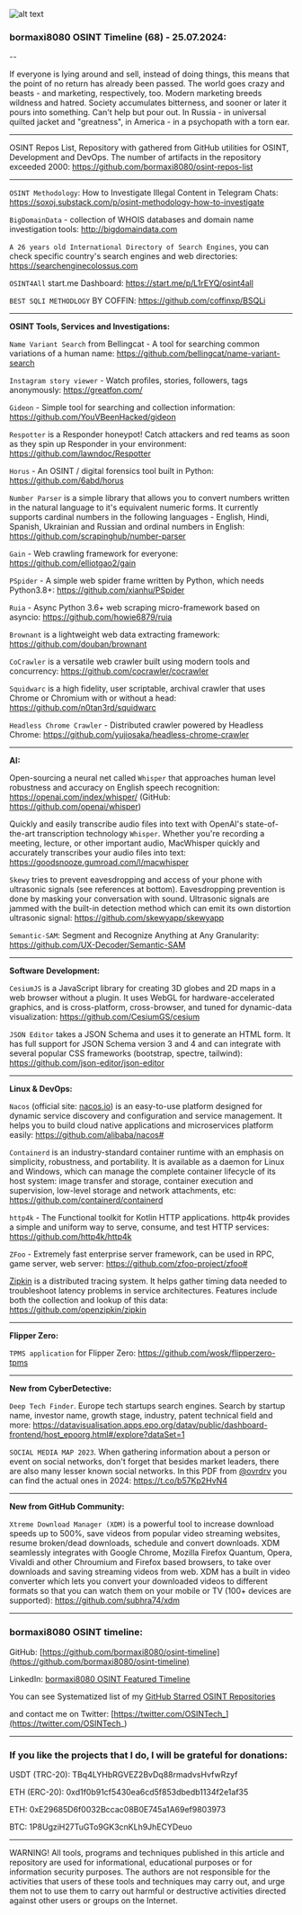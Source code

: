 ![alt text](img/68.jpg)

### bormaxi8080 OSINT Timeline (68) - 25.07.2024:

--

If everyone is lying around and sell, instead of doing things, this means that the point of no return has already been passed. The world goes crazy and beasts - and marketing, respectively, too. Modern marketing breeds wildness and hatred. Society accumulates bitterness, and sooner or later it pours into something. Can't help but pour out. In Russia - in universal quilted jacket and "greatness", in America - in a psychopath with a torn ear.


----

OSINT Repos List, Repository with gathered from GitHub utilities for OSINT, Development and DevOps. The number of artifacts in the repository exceeded 2000: https://github.com/bormaxi8080/osint-repos-list

----

```OSINT Methodology```: How to Investigate Illegal Content in Telegram Chats: https://soxoj.substack.com/p/osint-methodology-how-to-investigate

```BigDomainData``` - collection of WHOIS databases and domain name investigation tools: http://bigdomaindata.com

```A 26 years old International Directory of Search Engines```, you can check specific country's search engines and web directories: https://searchenginecolossus.com

```OSINT4All``` start.me Dashboard: https://start.me/p/L1rEYQ/osint4all

```BEST SQLI METHODLOGY``` BY COFFIN: https://github.com/coffinxp/BSQLi

----

**OSINT Tools, Services and Investigations:**

```Name Variant Search``` from Bellingcat - A tool for searching common variations of a human name: https://github.com/bellingcat/name-variant-search

```Instagram story viewer``` - Watch profiles, stories, followers, tags anonymously: https://greatfon.com/

```Gideon``` - Simple tool for searching and collection information: https://github.com/YouVBeenHacked/gideon

```Respotter``` is a Responder honeypot! Catch attackers and red teams as soon as they spin up Responder in your environment: https://github.com/lawndoc/Respotter

```Horus``` - An OSINT / digital forensics tool built in Python: https://github.com/6abd/horus

```Number Parser``` is a simple library that allows you to convert numbers written in the natural language to it's equivalent numeric forms. It currently supports cardinal numbers in the following languages - English, Hindi, Spanish, Ukrainian and Russian and ordinal numbers in English: https://github.com/scrapinghub/number-parser

```Gain``` - Web crawling framework for everyone: https://github.com/elliotgao2/gain

```PSpider``` - A simple web spider frame written by Python, which needs Python3.8+: https://github.com/xianhu/PSpider

```Ruia``` - Async Python 3.6+ web scraping micro-framework based on asyncio: https://github.com/howie6879/ruia

```Brownant``` is a lightweight web data extracting framework: https://github.com/douban/brownant

```CoCrawler``` is a versatile web crawler built using modern tools and concurrency: https://github.com/cocrawler/cocrawler

```Squidwarc``` is a high fidelity, user scriptable, archival crawler that uses Chrome or Chromium with or without a head: https://github.com/n0tan3rd/squidwarc

```Headless Chrome Crawler``` - Distributed crawler powered by Headless Chrome: https://github.com/yujiosaka/headless-chrome-crawler

----

**AI:**

Open-sourcing a neural net called ```Whisper``` that approaches human level robustness and accuracy on English speech recognition: https://openai.com/index/whisper/ (GitHub: https://github.com/openai/whisper)

Quickly and easily transcribe audio files into text with OpenAI's state-of-the-art transcription technology ```Whisper```. Whether you're recording a meeting, lecture, or other important audio, MacWhisper quickly and accurately transcribes your audio files into text: https://goodsnooze.gumroad.com/l/macwhisper

```Skewy``` tries to prevent eavesdropping and access of your phone with ultrasonic signals (see references at bottom). Eavesdropping prevention is done by masking your conversation with sound. Ultrasonic signals are jammed with the built-in detection method which can emit its own distortion ultrasonic signal: https://github.com/skewyapp/skewyapp

```Semantic-SAM```: Segment and Recognize Anything at Any Granularity: https://github.com/UX-Decoder/Semantic-SAM

---

**Software Development:**

```CesiumJS``` is a JavaScript library for creating 3D globes and 2D maps in a web browser without a plugin. It uses WebGL for hardware-accelerated graphics, and is cross-platform, cross-browser, and tuned for dynamic-data visualization: https://github.com/CesiumGS/cesium

```JSON Editor``` takes a JSON Schema and uses it to generate an HTML form. It has full support for JSON Schema version 3 and 4 and can integrate with several popular CSS frameworks (bootstrap, spectre, tailwind): https://github.com/json-editor/json-editor

----

**Linux & DevOps:**

```Nacos``` (official site: [nacos.io](https://nacos.io/)) is an easy-to-use platform designed for dynamic service discovery and configuration and service management. It helps you to build cloud native applications and microservices platform easily: https://github.com/alibaba/nacos#

```Containerd``` is an industry-standard container runtime with an emphasis on simplicity, robustness, and portability. It is available as a daemon for Linux and Windows, which can manage the complete container lifecycle of its host system: image transfer and storage, container execution and supervision, low-level storage and network attachments, etc: https://github.com/containerd/containerd

```http4k``` - The Functional toolkit for Kotlin HTTP applications. http4k provides a simple and uniform way to serve, consume, and test HTTP services: https://github.com/http4k/http4k

```ZFoo``` - Extremely fast enterprise server framework, can be used in RPC, game server, web server: https://github.com/zfoo-project/zfoo#

[Zipkin](https://zipkin.io/) is a distributed tracing system. It helps gather timing data needed to troubleshoot latency problems in service architectures. Features include both the collection and lookup of this data: https://github.com/openzipkin/zipkin

----

**Flipper Zero:**

```TPMS application``` for Flipper Zero: https://github.com/wosk/flipperzero-tpms

----

**New from CyberDetective:**

```Deep Tech Finder```. Europe tech startups search engines. Search by startup name, investor name, growth stage, industry, patent technical field and more: https://datavisualisation.apps.epo.org/datav/public/dashboard-frontend/host_epoorg.html#/explore?dataSet=1

```SOCIAL MEDIA MAP 2023```. When gathering information about a person or event on social networks, don't forget that besides market leaders, there are also many lesser known social networks. In this PDF from [@ovrdrv](https://x.com/ovrdrv) you can find the actual ones in 2024: https://t.co/b57Kp2HvN4

----

**New from GitHub Community:**

```Xtreme Download Manager (XDM)``` is a powerful tool to increase download speeds up to 500%, save videos from popular video streaming websites, resume broken/dead downloads, schedule and convert downloads. XDM seamlessly integrates with Google Chrome, Mozilla Firefox Quantum, Opera, Vivaldi and other Chroumium and Firefox based browsers, to take over downloads and saving streaming videos from web. XDM has a built in video converter which lets you convert your downloaded videos to different formats so that you can watch them on your mobile or TV (100+ devices are supported): https://github.com/subhra74/xdm

----
### bormaxi8080 OSINT timeline:

GitHub: [https://github.com/bormaxi8080/osint-timeline](https://github.com/bormaxi8080/osint-timeline)

LinkedIn: [bormaxi8080 OSINT Featured Timeline](https://www.linkedin.com/in/osintech/details/featured/)

You can see Systematized list of my [GitHub Starred OSINT Repositories](https://github.com/bormaxi8080/osint-repos-list)

and contact me on Twitter: [https://twitter.com/OSINTech_](https://twitter.com/OSINTech_)

----
### If you like the projects that I do, I will be grateful for donations:

USDT (TRC-20): TBq4LYHbRGVEZ2BvDq88rmadvsHvfwRzyf

ETH (ERC-20): 0xd1f0b91cf5430ea6cd5f853dbedb1134f2e1af35

ETH: 0xE29685D6f0032Bccac08B0E745a1A69ef9803973

BTC: 1P8UgziH27TuGTo9GK3cnKLh9JhECYDeuo

----

WARNING! All tools, programs and techniques published in this article and repository are used for informational, educational purposes or for information security purposes. The authors are not responsible for the activities that users of these tools and techniques may carry out, and urge them not to use them to carry out harmful or destructive activities directed against other users or groups on the Internet.